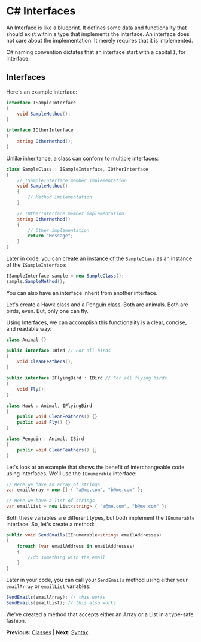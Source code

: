 # C# Interfaces

An Interface is like a blueprint. It defines some data and functionality that should exist within a type that implements the interface. An interface does not care about the implementation. It merely requires that it is implemented.

C# naming convention dictates that an interface start with a capital `I`, for interface.

## Interfaces

Here's an example interface:

```cs
interface ISampleInterface
{
    void SampleMethod();
}

interface IOtherInterface
{
    string OtherMethod();
}
```

Unlike inheritance, a class can conform to multiple interfaces:

```cs
class SampleClass : ISampleInterface, IOtherInterface
{
    // ISampleInterface member implementation
    void SampleMethod()
    {
        // Method implementation
    }

    // IOtherInterface member implementation
    string OtherMethod()
    {
        // Other implementation
        return "Message";
    }
}
```

Later in code, you can create an instance of the `SampleClass` as an instance of the `ISampleInterface`:

```cs
ISampleInterface sample = new SampleClass();
sample.SampleMethod();
```

You can also have an interface inherit from another interface.

Let's create a Hawk class and a Penguin class. Both are animals. Both are birds, even. But, only one can fly.

Using Interfaces, we can accomplish this functionality is a clear, concise, and readable way:

```cs
class Animal {}

public interface IBird // For all birds
{
    void CleanFeathers();
}

public interface IFlyingBird : IBird // For all flying birds
{
    void Fly();
}

class Hawk : Animal, IFlyingBird
{
    public void CleanFeathers() {}
    public void Fly() {}
}

class Penguin : Animal, IBird
{
    public void CleanFeathers() {}
}
```

Let's look at an example that shows the benefit of interchangeable code using Interfaces. We'll use the `IEnumerable` interface:

```cs
// Here we have an array of strings
var emailArray = new [] { "a@me.com", "b@me.com" };

// Here we have a list of strings
var emailList = new List<string> { "a@me.com", "b@me.com" };
```

Both these variables are different types, but both implement the `IEnumerable` interface. So, let's create a method:

```cs
public void SendEmails(IEnumerable<string> emailAddresses)
{
    foreach (var emailAddress in emailAddresses)
    {
        //do something with the email
    }
}
```

Later in your code, you can call your `SendEmails` method using either your `emailArray` or `emailList` variables:

```cs
SendEmails(emailArray); // this works
SendEmails(emailList); // this also works
```

We've created a method that accepts either an Array or a List in a type-safe fashion.

**Previous:** [Classes](classes.markdown) |
**Next:** [Syntax](syntax.markdown)